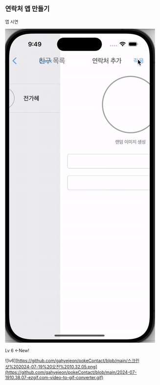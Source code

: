 
## 연락처 앱 만들기

앱 시연

![앱화면](https://github.com/gahyejeon/pokeContact/blob/main/2024-07-199.49.48-ezgif.com-video-to-gif-converter.gif)

Lv 6 <-New!

![lv6][https://github.com/gahyejeon/pokeContact/blob/main/스크린샷%202024-07-19%20오전%2010.32.05.png](https://github.com/gahyejeon/pokeContact/blob/main/2024-07-1910.38.07-ezgif.com-video-to-gif-converter.gif)
